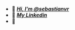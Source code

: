 - 👋 [___Hi, I’m @sebastianvr___](https://github.com/sebastianvr)
- 👋 [___My Linkedin___]([https://github.com/sebastianvr](https://www.linkedin.com/in/sebastian-vidal-ramirez/))
- 👀 

<!---
sebastianvr/sebastianvr is a ✨ special ✨ repository because its `README.md` (this file) appears on your GitHub profile.
You can click the Preview link to take a look at your changes.
--->

